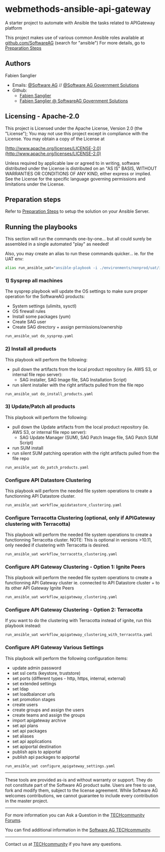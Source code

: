 webmethods-ansible-api-gateway
=========================================================================================================

A starter project to automate with Ansible the tasks related to APIGateway platform

This project makes use of various common Ansible roles available at [github.com/SoftwareAG](https://github.com/SoftwareAG) (search for "ansible")
For more details, go to [Preparation Steps](./README_Preps.md)

Authors
--------------------------------------------

Fabien Sanglier
- Emails: [@Software AG](mailto:fabien.sanglier@softwareag.com) // [@Software AG Government Solutions](mailto:fabien.sanglier@softwareaggov.com)
- Github: 
  - [Fabien Sanglier](https://github.com/lanimall)
  - [Fabien Sanglier @ SoftwareAG Government Solutions](https://github.com/fabien-sanglier-saggs)

Licensing - Apache-2.0
--------------------------------------------

This project is Licensed under the Apache License, Version 2.0 (the "License");
You may not use this project except in compliance with the License.
You may obtain a copy of the License at

[http://www.apache.org/licenses/LICENSE-2.0](http://www.apache.org/licenses/LICENSE-2.0)

Unless required by applicable law or agreed to in writing, software
distributed under the License is distributed on an "AS IS" BASIS,
WITHOUT WARRANTIES OR CONDITIONS OF ANY KIND, either express or implied.
See the License for the specific language governing permissions and
limitations under the License.


Preparation steps
--------------------------------------------

Refer to [Preparation Steps](./README_Preps.md) to setup the solution on your Ansible Server.

Running the playbooks
--------------------------------------------

This section will run the commands one-by-one... but all could surely be assembled in a single automated "play" as needed!

Also, you may create an alias to run these commands quicker...
ie. for the UAT env:

```bash
alias run_ansible_uat="ansible-playbook -i ./environments/nonprod/uat/inventory --vault-password-file $HOME/ansible_pass
```

### 1) Sysprep all machines

The sysprep playbook will update the OS settings to make sure proper operation for the SoftwareAG products:

- System settings (ulimits, sysctl)
- OS firewall rules
- Install some packages (yum)
- Create SAG user
- Create SAG directory + assign permissions/ownership

```bash
run_ansible_uat do_sysprep.yaml
```

### 2) Install all products

This playbook will perform the following:

- pull down the artifacts from the local product repository (ie. AWS S3, or internal file repo server):
    - SAG installer, SAG Image file, SAG Installation Script) 
- run silent installer with the right artifacts pulled from the file repo

```bash
run_ansible_uat do_install_products.yaml
```

### 3) Update/Patch all products

This playbook will perform the following:

- pull down the Update artifacts from the local product repository (ie. AWS S3, or internal file repo server):
    - SAG Update Manager (SUM), SAG Patch Image file, SAG Patch SUM Script) 
- run SUM install
- run silent SUM patching operation with the right artifacts pulled from the file repo

```bash
run_ansible_uat do_patch_products.yaml
```

### Configure API Datastore Clustering

This playbook will perform the needed file system operations to create a functionning API Datastore cluster.

```bash
run_ansible_uat workflow_apidatastore_clustering.yaml
```

### Configure Terracotta Clustering (optional, only if APIGateway clustering with Terracotta)

This playbook will perform the needed file system operations to create a functionning Terracotta cluster.
NOTE: This is optional in versions >10.11, only needed if clustering with Terracotta is desired.

```bash
run_ansible_uat workflow_terracotta_clustering.yaml
```

### Configure API Gateway Clustering - Option 1: Ignite Peers

This playbook will perform the needed file system operations to create a functionning API Gateway cluster 
ie. connected to API Datastore cluster + to its other API Gateway Ignite Peers


```bash
run_ansible_uat workflow_apigateway_clustering.yaml
```

### Configure API Gateway Clustering - Option 2: Terracotta

If you want to do the clustering with Terracotta instead of ignite, run this playbook instead:

```bash
run_ansible_uat workflow_apigateway_clustering_with_terracotta.yaml
```

### Configure API Gateway Various Settings 

This playbook will perform the following configuration items:

- update admin password
- set ssl certs (keystore, truststore)
- set ports (different types - http, https, internal, external)
- set extended settings
- set ldap
- set loadbalancer urls
- set promotion stages
- create users
- create groups and assign the users
- create teams and assign the groups
- import apigateway archive
- set api plans
- set api packages
- set aliases
- set api applications
- set apiportal destination
- publish apis to apiportal
- publish api packages to apiportal


```bash
run_ansible_uat configure_apigateway_settings.yaml
```


______________________
These tools are provided as-is and without warranty or support. They do not constitute part of the Software AG product suite. Users are free to use, fork and modify them, subject to the license agreement. While Software AG welcomes contributions, we cannot guarantee to include every contribution in the master project.
_____________
For more information you can Ask a Question in the [TECHcommunity Forums](http://tech.forums.softwareag.com/techjforum/forums/list.page?product=webmethods).

You can find additional information in the [Software AG TECHcommunity](http://techcommunity.softwareag.com/home/-/product/name/webmethods).
_____________
Contact us at [TECHcommunity](mailto:technologycommunity@softwareag.com?subject=Github/SoftwareAG) if you have any questions.
